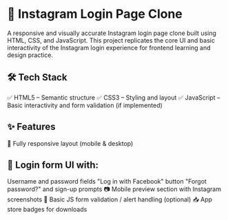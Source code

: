 # 📸 Instagram Login Page Clone
A responsive and visually accurate Instagram login page clone built using HTML, CSS, and JavaScript. 
This project replicates the core UI and basic interactivity of the Instagram login experience for frontend learning and design practice.



## 🛠️ Tech Stack
✅ HTML5 – Semantic structure
✅ CSS3 – Styling and layout
✅ JavaScript – Basic interactivity and form validation (if implemented)

## ✨ Features
📱 Fully responsive layout (mobile & desktop)

## 🔐 Login form UI with:

Username and password fields
"Log in with Facebook" button
"Forgot password?" and sign-up prompts
📷 Mobile preview section with Instagram screenshots
🎯 Basic JS form validation / alert handling (optional)
📥 App store badges for downloads
